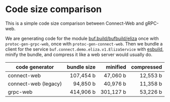 # Code size comparison

This is a simple code size comparison between Connect-Web and gRPC-web.

We are generating code for the module [buf.build/bufbuild/eliza](https://buf.build/bufbuild/eliza)
once with `protoc-gen-grpc-web`, once with `protoc-gen-connect-web`. 
Then we bundle a client for the service `buf.connect.demo.eliza.v1.ElizaService` 
with [esbuild](https://esbuild.github.io/), minify the bundle, and compress 
it like a web server would usually do.

| code generator | bundle size        | minified               | compressed           |
|----------------|-------------------:|-----------------------:|---------------------:|
| connect-web    | 107,454 b | 47,060 b | 12,553 b |
| connect-web (legacy) | 94,850 b | 40,976 b | 11,358 b |
| grpc-web       | 414,906 b    | 301,127 b    | 53,226 b |

